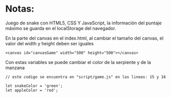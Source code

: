 # Notas:

Juego de snake con HTML5, CSS Y JavaScript, la información del puntaje máximo se guarda en el localStorage del navegador.


En la parte del canvas en el index.html, al cambiar el tamaño del canvas, el valor del 
width y height deben ser iguales
```
<canvas id="canvasGame" width="500" height="500"></canvas>
```


Con estas variables se puede cambiar el color de la serpiente y de la manzana
```
// este codigo se encuentra en "script/game.js" en las lineas: 15 y 16

let snakeColor = 'green';
let appleColor = 'red';
```